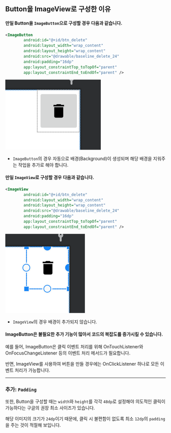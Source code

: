 ## Button을 ImageView로 구성한 이유

#### 만일 Button을 `ImageButton`으로 구성할 경우 다음과 같습니다.

```xml
<ImageButton
        android:id="@+id/btn_delete"
        android:layout_width="wrap_content"
        android:layout_height="wrap_content"
        android:src="@drawable/baseline_delete_24"
        android:padding="16dp"
        app:layout_constraintTop_toTopOf="parent"
        app:layout_constraintEnd_toEndOf="parent" />
```

![image.png](assets/image.png)

- `ImageButton`의 경우 자동으로 배경(Background)이 생성되며 해당 배경을 지워주는 작업을 추가로 해야 합니다.


#### 만일 `ImageView`로 구성할 경우 다음과 같습니다.

```xml
<ImageView
        android:id="@+id/btn_delete"
        android:layout_width="wrap_content"
        android:layout_height="wrap_content"
        android:src="@drawable/baseline_delete_24"
        android:padding="16dp"
        app:layout_constraintTop_toTopOf="parent"
        app:layout_constraintEnd_toEndOf="parent" />
```

![image.png](assets/image2.png)

- `ImageView`의 경우 배경이 추가되지 않습니다.

#### ImageButton은 불필요한 추가 기능이 많아서 코드의 복잡도를 증가시킬 수 있습니다.

예를 들어, ImageButton은 클릭 이벤트 처리를 위해 OnTouchListener와 OnFocusChangeListener 등의 이벤트 처리 메서드가 필요합니다.

반면, ImageView를 사용하여 버튼을 만들 경우에는 OnClickListener 하나로 모든 이벤트 처리가 가능합니다.

---



### 추가: `Padding`

또한, Button을 구성할 때는 `width`와 `height`를 각각 `48dp`로 설정해야 의도적인 클릭이 가능하다는 구글의 권장 최소 사이즈가 있습니다.

해당 이미지의 크기가 `24dp`이기 때문에, 클릭 시 불편함이 없도록 최소 `12dp`의 `padding`을 주는 것이 적절해 보입니다.
